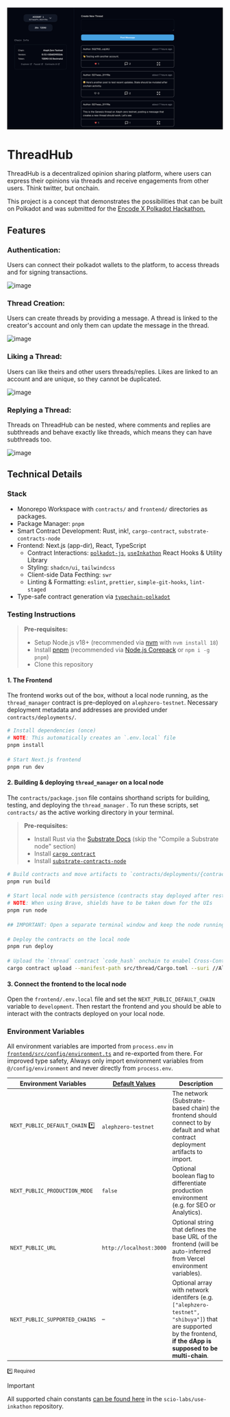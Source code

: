 ![inkathon Devtooling Banner](thread-hub-banner.png)

# ThreadHub

ThreadHub is a decentralized opinion sharing platform, where users can express their opinions via threads and receive engagements from other users. Think twitter, but onchain.

This project is a concept that demonstrates the possibilities that can be built on Polkadot and was submitted for the [Encode X Polkadot Hackathon.](https://www.encode.club/encode-polkadot-hackathon)

## Features
### Authentication:
Users can connect their polkadot wallets to the platform, to access threads and for signing transactions.

![image](https://github.com/joshDamian/thread-app-with-ink/assets/67528283/7f0d00ea-7e74-40c4-8aa0-9644275de3d1)

### Thread Creation:
Users can create threads by providing a message. A thread is linked to the creator's account and only them can update the message in the thread.

![image](https://github.com/joshDamian/thread-app-with-ink/assets/67528283/c0285a81-db00-46ad-b902-097425390598)

### Liking a Thread:
Users can like theirs and other users threads/replies. Likes are linked to an account and are unique, so they cannot be duplicated.

![image](https://github.com/joshDamian/thread-app-with-ink/assets/67528283/9d35ec30-1ed6-4b27-bf3e-6aa46857d136)

### Replying a Thread:
Threads on ThreadHub can be nested, where comments and replies are subthreads and behave exactly like threads, which means they can have subthreads too. 

![image](https://github.com/joshDamian/thread-app-with-ink/assets/67528283/0f5f8fe9-295c-4482-b138-d0895aab3f35)

## Technical Details
### Stack
- Monorepo Workspace with `contracts/` and `frontend/` directories as packages.
- Package Manager: `pnpm`
- Smart Contract Development: Rust, ink!, `cargo-contract`, `substrate-contracts-node`
- Frontend: Next.js (app-dir), React, TypeScript
  - Contract Interactions: [`polkadot-js`](https://polkadot.js.org/), [`useInkathon`](https://github.com/scio-labs/use-inkathon) React Hooks & Utility Library
  - Styling: `shadcn/ui`, `tailwindcss`
  - Client-side Data Fecthing: `swr`
  - Linting & Formatting: `eslint`, `prettier`, `simple-git-hooks`, `lint-staged`
- Type-safe contract generation via [`typechain-polkadot`](https://github.com/Brushfam/typechain-polkadot)

### Testing Instructions

> **Pre-requisites:**
>
> - Setup Node.js v18+ (recommended via [nvm](https://github.com/nvm-sh/nvm) with `nvm install 18`)
> - Install [pnpm](https://pnpm.io/installation) (recommended via [Node.js Corepack](https://nodejs.org/api/corepack.html) or `npm i -g pnpm`)
> - Clone this repository

#### 1. The Frontend

The frontend works out of the box, without a local node running, as the `thread_manager` contract is pre-deployed on `alephzero-testnet`. Necessary deployment metadata and addresses are provided under `contracts/deployments/`.

```bash
# Install dependencies (once)
# NOTE: This automatically creates an `.env.local` file
pnpm install

# Start Next.js frontend
pnpm run dev
```

#### 2. Building & deploying `thread_manager` on a local node

The `contracts/package.json` file contains shorthand scripts for building, testing, and deploying the `thread_manager` . To run these scripts, set `contracts/` as the active working directory in your terminal.

> **Pre-requisites:**
>
> - Install Rust via the [Substrate Docs](https://docs.substrate.io/install/) (skip the "Compile a Substrate node" section)
> - Install [`cargo contract`](https://github.com/paritytech/cargo-contract)
> - Install [`substrate-contracts-node`](https://github.com/paritytech/substrate-contracts-node)

```bash
# Build contracts and move artifacts to `contracts/deployments/{contract}/` folders
pnpm run build

# Start local node with persistence (contracts stay deployed after restart)
# NOTE: When using Brave, shields have to be taken down for the UIs
pnpm run node

## IMPORTANT: Open a separate terminal window and keep the node running

# Deploy the contracts on the local node
pnpm run deploy

# Upload the `thread` contract `code_hash` onchain to enabel Cross-Contract calling in the `thread_manager`contract
cargo contract upload --manifest-path src/thread/Cargo.toml --suri //Alice -x
```

#### 3. Connect the frontend to the local node

Open the `frontend/.env.local` file and set the `NEXT_PUBLIC_DEFAULT_CHAIN` variable to `development`. Then restart the frontend and you should be able to interact with the contracts deployed on your local node.

### Environment Variables

All environment variables are imported from `process.env` in [`frontend/src/config/environment.ts`](https://github.com/scio-labs/inkathon/blob/main/frontend/src/config/environment.ts) and re-exported from there. For improved type safety, Always only import environment variables from `@/config/environment` and never directly from `process.env`.

| Environment Variables           | [Default Values](https://github.com/scio-labs/inkathon/blob/main/frontend/.env.local.example) | Description                                                                                                                                                         |
| ------------------------------- | --------------------------------------------------------------------------------------------- | ------------------------------------------------------------------------------------------------------------------------------------------------------------------- |
| `NEXT_PUBLIC_DEFAULT_CHAIN` \*️⃣ | ️`alephzero-testnet`                                                                          | The network (Substrate-based chain) the frontend should connect to by default and what contract deployment artifacts to import.                                     |
| `NEXT_PUBLIC_PRODUCTION_MODE`   | `false`                                                                                       | Optional boolean flag to differentiate production environment (e.g. for SEO or Analytics).                                                                          |
| `NEXT_PUBLIC_URL`               | `http://localhost:3000`                                                                       | Optional string that defines the base URL of the frontend (will be auto-inferred from Vercel environment variables).                                                |
| `NEXT_PUBLIC_SUPPORTED_CHAINS`  | –                                                                                             | Optional array with network identifers (e.g. `["alephzero-testnet", "shibuya"]`) that are supported by the frontend, **if the dApp is supposed to be multi-chain**. |

<small>\*️⃣ Required </small>


> [!IMPORTANT]  
> All supported chain constants [can be found here](https://github.com/scio-labs/use-inkathon/blob/main/src/chains.ts) in the `scio-labs/use-inkathon` repository.
